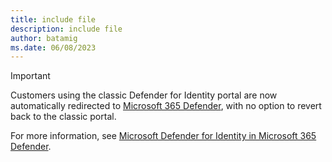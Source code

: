 ```yaml
---
title: include file
description: include file
author: batamig
ms.date: 06/08/2023
---
```


> [!IMPORTANT]
> Customers using the classic Defender for Identity portal are now automatically redirected to [Microsoft 365 Defender](https://security.microsoft.com), with no option to revert back to the classic portal.
> 
> For more information, see [Microsoft Defender for Identity in Microsoft 365 Defender](/microsoft-365/security/defender/microsoft-365-security-center-mdi).
>
